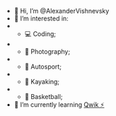 - 👋 Hi, I’m @AlexanderVishnevsky
- 👀 I’m interested in: 
- - 💻 Coding; 
- - 📸 Photography;
- - 🚗 Autosport;
- - 🛶 Kayaking;
- - 🏀 Basketball;  
- 🌱 I’m currently learning [ Qwik ⚡ ](https://qwik.builder.io/)


<!---
AlexanderVishnevsky/AlexanderVishnevsky is a ✨ special ✨ repository because its `README.md` (this file) appears on your GitHub profile.
You can click the Preview link to take a look at your changes.
--->

